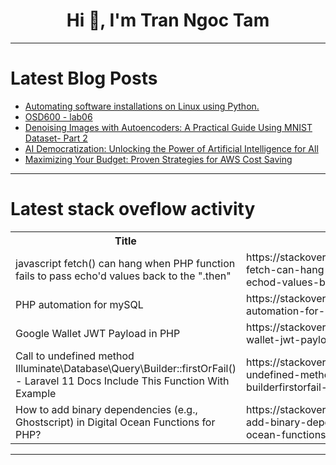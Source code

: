 <h1 align="center">Hi 👋, I'm Tran Ngoc Tam</h1>

---

# Latest Blog Posts 
<!-- BLOG-POST-LIST:START -->
- [Automating software installations on Linux using Python.](https://dev.to/trixsec/automating-software-installations-on-linux-using-python-3611)
- [OSD600 - lab06](https://dev.to/jinger-ale/osd600-lab06-39p8)
- [Denoising Images with Autoencoders: A Practical Guide Using MNIST Dataset- Part 2](https://dev.to/sreeni5018/denoising-images-with-autoencoders-a-practical-guide-using-mnist-dataset-part-2-55dd)
- [AI Democratization: Unlocking the Power of Artificial Intelligence for All](https://dev.to/siddharthbhalsod/ai-democratization-unlocking-the-power-of-artificial-intelligence-for-all-37ck)
- [Maximizing Your Budget: Proven Strategies for AWS Cost Saving](https://dev.to/billgist/maximizing-your-budget-proven-strategies-for-aws-cost-saving-2k2e)
<!-- BLOG-POST-LIST:END -->

---

# Latest stack oveflow activity
<table>
  <tr><th>Title</th><th>Link</th></tr>
  <!-- STACKOVERFLOW:START --><tr><td>javascript fetch&lpar;&rpar; can hang when PHP function fails to pass echo&#39;d values back to the &quot;.then&quot;</td><td>https://stackoverflow.com/questions/79146911/javascript-fetch-can-hang-when-php-function-fails-to-pass-echod-values-back-t</td></tr><tr><td>PHP automation for mySQL</td><td>https://stackoverflow.com/questions/79146697/php-automation-for-mysql</td></tr><tr><td>Google Wallet JWT Payload in PHP</td><td>https://stackoverflow.com/questions/79146426/google-wallet-jwt-payload-in-php</td></tr><tr><td>Call to undefined method Illuminate\Database\Query\Builder::firstOrFail&lpar;&rpar; - Laravel 11 Docs Include This Function With Example</td><td>https://stackoverflow.com/questions/79145864/call-to-undefined-method-illuminate-database-query-builderfirstorfail-lara</td></tr><tr><td>How to add binary dependencies &lpar;e.g., Ghostscript&rpar; in Digital Ocean Functions for PHP?</td><td>https://stackoverflow.com/questions/79145732/how-to-add-binary-dependencies-e-g-ghostscript-in-digital-ocean-functions-fo</td></tr><!-- STACKOVERFLOW:END -->
</table>

---


